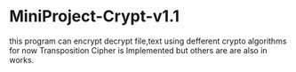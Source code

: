 # MiniProject-Crypt-v1.1
 this program can encrypt decrypt file,text using defferent crypto algorithms for now Transposition Cipher is Implemented but others are are also in works.
